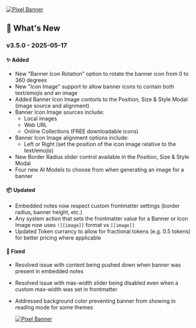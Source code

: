 <a href="https://www.youtube.com/watch?v=VWS1efySjZM">
  <img src="https://pixel-banner.online/img/pixel-banner-transparent-bg.png" alt="Pixel Banner" style="max-width: 400px;">
</a>

## 🎉 What's New
### v3.5.0 - 2025-05-17
#### ✨ Added
- New "Banner Icon Rotation" option to rotate the banner icon from 0 to 360 degrees
- New "Icon Image" support to allow banner icons to contain both text/emojis and an image
- Added Banner Icon Image contorls to the Position, Size & Style Modal (image source and alignment)
- Banner Icon Image sources include:
  - Local images
  - Web URL
  - Online Collections (FREE downloadable icons)
- Banner Icon Image alignment options include:
  - Left or Right (set the position of the icon image relative to the text/emojis)
- New Border Radius slider control available in the Position, Size & Style Modal
- Four new AI Models to choose from when generating an image for a banner

#### 📦 Updated
- Embedded notes now respect custom frontmatter settings (border radius, banner height, etc.)
- Any system action that sets the frontmatter value for a Banner or Icon Image now uses `![[image]]` format vs `[[image]]`
- Updated Token currancy to allow for fractional tokens (e.g. 0.5 tokens) for better pricing where applicable

#### 🐛 Fixed
- Resolved issue with content being pushed down when banner was present in embedded notes
- Resolved issue with max-width slider being disabled even when a custom max-width was set in frontmatter
- Addressed background color preventing banner from showing in reading mode for some themes

  <a href="https://www.youtube.com/watch?v=VWS1efySjZM">
    <img src="https://pixel-banner.online/img/pixel-banner-truck.jpg" alt="Pixel Banner" style="max-width: 400px;">
  </a>